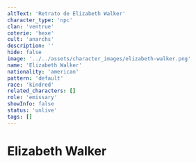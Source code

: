 ```yaml
---
altText: 'Retrato de Elizabeth Walker'
character_type: 'npc'
clan: 'ventrue'
coterie: 'hexe'
cult: 'anarchs'
description: ''
hide: false
image: '../../assets/character_images/elizabeth-walker.png'
name: 'Elizabeth Walker'
nationality: 'american'
pattern: 'default'
race: 'kindred'
related_characters: []
role: 'emissary'
showInfo: false
status: 'unlive'
tags: []
---
```


# Elizabeth Walker
